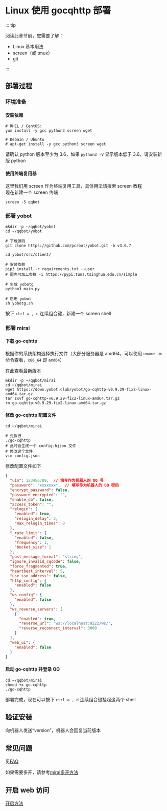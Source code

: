 # Linux 使用 gocqhttp 部署

::: tip

阅读此章节前，您需要了解：

- Linux 基本用法
- screen（或 tmux）
- git

:::

## 部署过程

### 环境准备

#### 安装依赖

```shell
# RHEL / CentOS:
yum install -y gcc python3 screen wget

# Debain / Ubuntu
# apt-get install -y gcc python3 screen wget
```

请确认 python 版本至少为 3.6，如果 `python3 -V` 显示版本低于 3.6，请安装新版 python

#### 使用终端复用器

这里我们用 screen 作为终端复用工具，具体用法请搜索 screen 教程  
现在新建一个 screen 终端

```shell
screen -S qqbot
```

### 部署 yobot

```shell
mkdir -p ~/qqbot/yobot
cd ~/qqbot/yobot

# 下载源码
git clone https://github.com/pcrbot/yobot.git -b v3.6.7

cd yobot/src/client/

# 安装依赖
pip3 install -r requirements.txt --user
# 国内可加上参数 -i https://pypi.tuna.tsinghua.edu.cn/simple

# 生成 yobotg
python3 main.py

# 启用 yobot
sh yobotg.sh
```

按下 `ctrl-a , c` 连续组合键，新建一个 screen shell

### 部署 mirai

#### 下载 go-cqhttp

根据你的系统架构选择执行文件（大部分服务器是 amd64，可以使用 `uname -m` 命令查看，`x86_64` 即 `amd64`）

[在此查看最新版本](https://github.com/Mrs4s/go-cqhttp/releases/latest)

```shell
mkdir -p ~/qqbot/mirai
cd ~/qqbot/mirai
wget https://down.yobot.club/yobot/go-cqhttp-v0.9.29-fix2-linux-amd64.tar.gz
tar zxvf go-cqhttp-v0.9.29-fix2-linux-amd64.tar.gz
rm go-cqhttp-v0.9.29-fix2-linux-amd64.tar.gz
```

#### 修改 go-cqhttp 配置文件

```shell
cd ~/qqbot/mirai

# 先执行
./go-cqhttp
# 此时会生成一个 config.hjson 文件
# 修改这个文件
vim config.json
```

修改配置文件如下

```json
{
  "uin": 123456789,  // 填写作为机器人的 QQ 号
  "password": "xxxxxxx",  // 填写作为机器人的 QQ 密码
  "encrypt_password": false,
  "password_encrypted": "",
  "enable_db": false,
  "access_token": "",
  "relogin": {
    "enabled": true,
    "relogin_delay": 3,
    "max_relogin_times": 0
  },
  "_rate_limit": {
    "enabled": false,
    "frequency": 1,
    "bucket_size": 1
  },
  "post_message_format": "string",
  "ignore_invalid_cqcode": false,
  "force_fragmented": true,
  "heartbeat_interval": 5,
  "use_sso_address": false,
  "http_config": {
    "enabled": false
  },
  "ws_config": {
    "enabled": false
  },
  "ws_reverse_servers": [
    {
      "enabled": true,
      "reverse_url": "ws://localhost:9222/ws/",
      "reverse_reconnect_interval": 3000
    }
  ],
  "web_ui": {
    "enabled": false
  }
}
```

#### 启动 go-cqhttp 并登录 QQ

```shell
cd ~/qqbot/mirai
chmod +x go-cqhttp
./go-cqhttp
```

部署完成，现在可以按下 `ctrl-a , d` 连续组合键挂起这两个 shell

## 验证安装

向机器人发送“version”，机器人会回复当前版本

## 常见问题

见[FAQ](../usage/faq.md)

如果需要多开，请参考[mirai多开方法](../usage/mirai-multi-instances.md)

## 开启 web 访问

[开启方法](../usage/web-mode.md)
